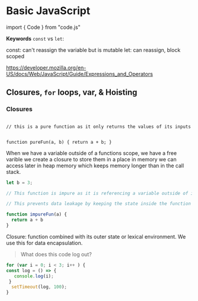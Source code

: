 # Basic JavaScript

import { Code } from "code.js"

**Keywords**
`const` vs `let`:

const: can't reassign the variable but is mutable
let: can reassign, block scoped

https://developer.mozilla.org/en-US/docs/Web/JavaScript/Guide/Expressions_and_Operators

## Closures, `for` loops, var, & Hoisting


### Closures

  
<Code>
// this is a pure function as it only returns the values of its inputs

function pureFun(a, b) {
  return a + b;
}
</Code>

  

When we have a variable outside of a functions scope, we have a free varible we create a closure to store them in a place in memory we can access later in heap memory which keeps memory longer than in the call stack.

  

```js
let b = 3;

// This function is impure as it is referencing a variable outside of its scope. It is also a closure for the same reason.

// This prevents data leakage by keeping the state inside the function to prevent leakage to the surrounding environment.

function impureFun(a) {
  return a + b
}

```

  

Closure: function combined with its outer state or lexical environment. We use this for data encapsulation.

  
  

> What does this code log out?

  

```js
for (var i = 0; i < 3; i++ ) {
const log = () => {
   console.log(i);
 }
  setTimeout(log, 100);
}

```